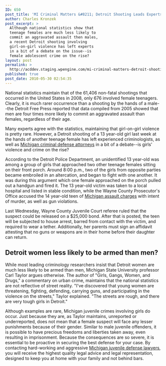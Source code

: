```yaml
---
ID: 650
post_title: 'MI Criminal Matters &#8211; Detroit Shooting Leads Experts to Debate: Is Girls&#8217; Criminal Activity on the Rise?'
author: Charles Kronzek
post_excerpt: >
  Although national statistics show that
  teenage females are much less likely to
  commit an aggravated assault then males,
  a recent Detroit shooting involving
  girl-on-girl violence has left experts
  in a bit of a debate on the issue--is
  female adolescent crime on the rise?
layout: post
permalink: >
  http://acddev.staging.wpengine.com/mi-criminal-matters-detroit-shooting-leads-experts-to-debate-is-girls-criminal-activity-on-the-rise.html
published: true
post_date: 2010-05-30 02:54:35
---
```

National statistics maintain that of the 61,406 non-fatal shootings that occurred in the United States in 2008, only 676 involved female teenagers. Clearly, it is much rarer occurrence than a shooting by the hands of a male--the Detroit Free Press reported that data compiled from 2005 showed that men are four times more likely to commit an aggravated assault than females, regardless of their age.

Many experts agree with the statistics, maintaining that girl-on-girl violence is pretty rare. However, a Detroit shooting of a 13 year-old girl last week at the hands of another teenage female has left experienced criminologists, as well as <a href="http://acddev.staging.wpengine.com/" target="_blank">Michigan criminal defense attorneys</a> in a bit of a debate--is girls' violence and crime on the rise?

According to the Detroit Police Department, an unidentified 13 year-old was among a group of girls that approached two other teenage females sitting on their front porch. Around 8:00 p.m., two of the girls from opposite parties became embroiled in an altercation, and began to fight with one another. It was during this argument which one female approached on the porch pulled out a handgun and fired it. The 13 year-old victim was taken to a local hospital and listed in stable condition, while the Wayne County Prosecutor's Office accused the 14 year-old teen of <a href="http://acddev.staging.wpengine.com/assault-charges.html" target="_blank">Michigan assault charges</a> with intent of murder, as well as gun violations.

Last Wednesday, Wayne County Juvenile Court referee ruled that the suspect could be released on a $25,000 bond. After that is posted, the teen will be subjected to house arrest, barred from contact with the victim, and required to wear a tether. Additionally, her parents must sign an affidavit attesting that no guns or weapons are in their home before their daughter can return.

<h2>Detroit women less likely to be armed than men?</h2>

While most leading criminology researchers insist that Detroit women are much less likely to be armed than men, Michigan State University professor Carl Taylor argues otherwise. The author of "Girls, Gangs, Women, and Drugs," a commentary on urban crime, maintains that the national statistics are not reflective of street reality. "I've discovered that young women are threatening, fighting, defending, carrying guns, and participating in the violence on the streets," Taylor explained. "The streets are rough, and there are very tough girls in Detroit."

Although examples are rare, Michigan juvenile crimes involving girls do occur. Just because they are, as Taylor maintains, unreported or underreported, does not mean that a female suspect will face any lesser punishments because of their gender. Similar to male juvenile offenders, it is possible to have precious freedoms and liberties taken away, even resulting in imprisonment. Because the consequences are so severe, it is essential to be proactive in securing the best defense for your case. By contacting hard-working and aggressive <a href="http://acddev.staging.wpengine.com/" target="_blank">Michigan juvenile defense lawyers</a>, you will receive the highest quality legal advice and legal representation, designed to keep you at home with your family and not behind bars.